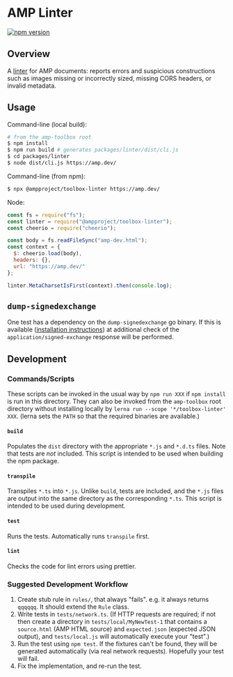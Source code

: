 # AMP Linter

[![npm version](https://badge.fury.io/js/%40ampproject%2Ftoolbox-linter.svg)](https://badge.fury.io/js/%40ampproject%2Ftoolbox-linter)

## Overview

A [linter](<https://en.wikipedia.org/wiki/Lint_(software)>) for AMP documents:
reports errors and suspicious constructions such as images missing or
incorrectly sized, missing CORS headers, or invalid metadata.

## Usage

Command-line (local build):

```sh
# from the amp-toolbox root
$ npm install
$ npm run build # generates packages/linter/dist/cli.js
$ cd packages/linter
$ node dist/cli.js https://amp.dev/
```

Command-line (from npm):

```sh <!-- markdownlint-disable MD014 -->
$ npx @ampproject/toolbox-linter https://amp.dev/
```

Node:

```js
const fs = require("fs");
const linter = require("@ampproject/toolbox-linter");
const cheerio = require("cheerio");

const body = fs.readFileSync("amp-dev.html");
const context = {
  $: cheerio.load(body),
  headers: {},
  url: "https://amp.dev/"
};

linter.MetaCharsetIsFirst(context).then(console.log);
```

## `dump-signedexchange`

One test has a dependency on the `dump-signedexchange` go binary. If this is
available ([installation
instructions](https://github.com/WICG/webpackage/tree/master/go/signedexchange#installation))
at additional check of the `application/signed-exchange` response will be
performed.

## Development

### Commands/Scripts

These scripts can be invoked in the usual way by `npm run XXX` if `npm install`
is run in this directory. They can also be invoked from the `amp-toolbox` root
directory without installing locally by `lerna run --scope '*/toolbox-linter' XXX`. (lerna sets the `PATH` so that the required binaries are available.)

#### `build`

Populates the `dist` directory with the appropriate `*.js` and `*.d.ts` files.
Note that tests are _not_ included. This script is intended to be used when
building the npm package.

#### `transpile`

Transpiles `*.ts` into `*.js`. Unlike `build`, tests are included, and the
`*.js` files are output into the same directory as the corresponding `*.ts`.
This script is intended to be used during development.

#### `test`

Runs the tests. Automatically runs `transpile` first.

#### `lint`

Checks the code for lint errors using prettier.

### Suggested Development Workflow

1. Create stub rule in `rules/`, that always "fails". e.g. it always returns
   `qqqqqq`. It should extend the `Rule` class.
1. Write tests in `tests/network.ts`. (If HTTP requests are required; if not
   then create a directory in `tests/local/MyNewTest-1` that contains a
   `source.html` (AMP HTML source) and `expected.json` (expected JSON output),
   and `tests/local.js` will automatically execute your "test".)
1. Run the test using `npm test`. If the fixtures can't be found, they will be
   generated automatically (via real network requests). Hopefully your test will
   fail.
1. Fix the implementation, and re-run the test.
